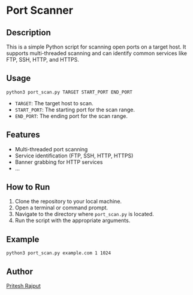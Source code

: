 <!DOCTYPE html>
<html>

<body>

<h1>Port Scanner</h1>

<h2>Description</h2>

<p>This is a simple Python script for scanning open ports on a target host. It supports multi-threaded scanning and can identify common services like FTP, SSH, HTTP, and HTTPS.</p>

<h2>Usage</h2>

<pre><code>python3 port_scan.py TARGET START_PORT END_PORT
</code></pre>

<ul>
    <li><code>TARGET</code>: The target host to scan.</li>
    <li><code>START_PORT</code>: The starting port for the scan range.</li>
    <li><code>END_PORT</code>: The ending port for the scan range.</li>
</ul>

<h2>Features</h2>

<ul>
    <li>Multi-threaded port scanning</li>
    <li>Service identification (FTP, SSH, HTTP, HTTPS)</li>
    <li>Banner grabbing for HTTP services</li>
    <li>...</li>
</ul>

<h2>How to Run</h2>

<ol>
    <li>Clone the repository to your local machine.</li>
    <li>Open a terminal or command prompt.</li>
    <li>Navigate to the directory where <code>port_scan.py</code> is located.</li>
    <li>Run the script with the appropriate arguments.</li>
</ol>

<h2>Example</h2>

<pre><code>python3 port_scan.py example.com 1 1024
</code></pre>

<h2>Author</h2>

<p><a href="https://github.com/rajputpritesh1">Pritesh Rajput</a></p>

</body>

</html>

